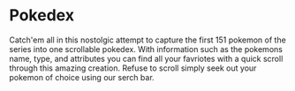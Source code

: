 # Pokedex

Catch'em all in this nostolgic attempt to capture the first 151 pokemon of the series into one 
scrollable pokedex. With information such as the pokemons name, type, and attributes you can 
find all your favriotes with a quick scroll through this amazing creation. Refuse to scroll simply seek out your pokemon of 
choice using our serch bar. 
